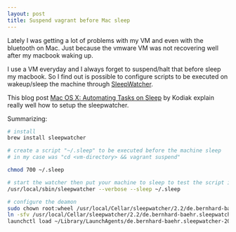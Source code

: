 ```yaml
---
layout: post
title: Suspend vagrant before Mac sleep
---
```


Lately I was getting a lot of problems with my VM and even with the bluetooth on Mac.
Just because the vmware VM was not recovering well after my macbook waking up.

I use a VM everyday and I always forget to suspend/halt that before sleep my macbook.
So I find out is possible to configure scripts to be executed on wakeup/sleep the machine through [SleepWatcher](http://www.bernhard-baehr.de/).

This blog post [Mac OS X: Automating Tasks on Sleep](http://www.kodiakskorner.com/log/258/comment-page-1#comment-6777) by Kodiak explain really well how to setup the sleepwatcher.

Summarizing:

```bash
# install
brew install sleepwatcher

# create a script "~/.sleep" to be executed before the machine sleep
# in my case was "cd <vm-directory> && vagrant suspend"

chmod 700 ~/.sleep

# start the watcher then put your machine to sleep to test the script is working
/usr/local/sbin/sleepwatcher --verbose --sleep ~/.sleep

# configure the deamon
sudo chown root:wheel /usr/local/Cellar/sleepwatcher/2.2/de.bernhard-baehr.sleepwatcher-20compatibility-localuser.plist
ln -sfv /usr/local/Cellar/sleepwatcher/2.2/de.bernhard-baehr.sleepwatcher-20compatibility-localuser.plist ~/Library/LaunchAgents/
launchctl load ~/Library/LaunchAgents/de.bernhard-baehr.sleepwatcher-20compatibility-localuser.plist
```
